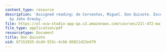 ```yaml
---
content_type: resource
description: 'Assigned reading: de Cervantes, Miguel. Don Quixote. Excerpts from translation
  by John Ormsby.'
file: https://ol-ocw-studio-app-qa.s3.amazonaws.com/courses/21l-472-major-european-novels-fall-2008/87151935dcd4553c4cb685811d23e479_don_quixote_exce.pdf
file_type: application/pdf
resourcetype: Document
title: Don Quixote
uid: 87151935-dcd4-553c-4cb6-85811d23e479
---
```

